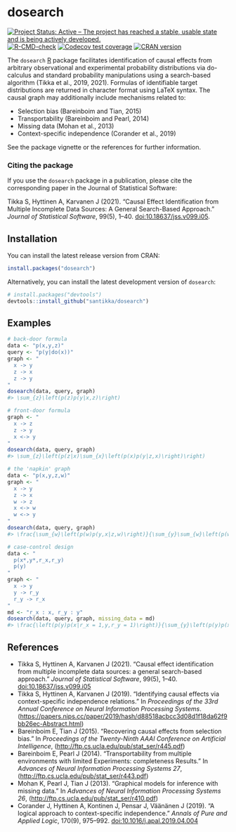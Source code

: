 
<!-- README.md is generated from README.Rmd. Please edit that file -->

# dosearch

<!-- badges: start -->

[![Project Status: Active – The project has reached a stable, usable
state and is being actively
developed.](https://www.repostatus.org/badges/latest/active.svg)](https://www.repostatus.org/#active)
[![R-CMD-check](https://github.com/santikka/dosearch/actions/workflows/R-CMD-check.yaml/badge.svg)](https://github.com/santikka/dosearch/actions/workflows/R-CMD-check.yaml)
[![Codecov test
coverage](https://codecov.io/gh/santikka/dosearch/branch/master/graph/badge.svg)](https://app.codecov.io/gh/santikka/dosearch?branch=master)
[![CRAN
version](https://www.r-pkg.org/badges/version/dosearch)](https://CRAN.R-project.org/package=dosearch)

<!-- badges: end -->

The `dosearch` [R](https://www.r-project.org/) package facilitates
identification of causal effects from arbitrary observational and
experimental probability distributions via do-calculus and standard
probability manipulations using a search-based algorithm (Tikka et al.,
2019, 2021). Formulas of identifiable target distributions are returned
in character format using LaTeX syntax. The causal graph may
additionally include mechanisms related to:

- Selection bias (Bareinboim and Tian, 2015)
- Transportability (Bareinboim and Pearl, 2014)
- Missing data (Mohan et al., 2013)
- Context-specific independence (Corander et al., 2019)

See the package vignette or the references for further information.

### Citing the package

If you use the `dosearch` package in a publication, please cite the
corresponding paper in the Journal of Statistical Software:

Tikka S, Hyttinen A, Karvanen J (2021). “Causal Effect Identification
from Multiple Incomplete Data Sources: A General Search-Based Approach.”
*Journal of Statistical Software*, 99(5), 1–40.
[doi:10.18637/jss.v099.i05](https://doi.org/10.18637/jss.v099.i05).

## Installation

You can install the latest release version from CRAN:

``` r
install.packages("dosearch")
```

Alternatively, you can install the latest development version of
`dosearch`:

``` r
# install.packages("devtools")
devtools::install_github("santikka/dosearch")
```

## Examples

``` r
# back-door formula
data <- "p(x,y,z)"
query <- "p(y|do(x))"
graph <- "
  x -> y
  z -> x
  z -> y
"
dosearch(data, query, graph)
#> \sum_{z}\left(p(z)p(y|x,z)\right)

# front-door formula
graph <- "
  x -> z
  z -> y
  x <-> y
"
dosearch(data, query, graph)
#> \sum_{z}\left(p(z|x)\sum_{x}\left(p(x)p(y|z,x)\right)\right)

# the 'napkin' graph
data <- "p(x,y,z,w)"
graph <- "
  x -> y
  z -> x
  w -> z
  x <-> w
  w <-> y
"
dosearch(data, query, graph)
#> \frac{\sum_{w}\left(p(w)p(y,x|z,w)\right)}{\sum_{y}\sum_{w}\left(p(w)p(y,x|z,w)\right)}

# case-control design
data <- "
  p(x*,y*,r_x,r_y)
  p(y)
"
graph <- "
  x -> y
  y -> r_y
  r_y -> r_x
"
md <- "r_x : x, r_y : y"
dosearch(data, query, graph, missing_data = md)
#> \frac{\left(p(y)p(x|r_x = 1,y,r_y = 1)\right)}{\sum_{y}\left(p(y)p(x|r_x = 1,y,r_y = 1)\right)}
```

## References

- Tikka S, Hyttinen A, Karvanen J (2021). “Causal effect identification
  from multiple incomplete data sources: a general search-based
  approach.” *Journal of Statistical Software*, 99(5), 1–40.
  [doi:10.18637/jss.v099.i05](https://doi.org/10.18637/jss.v099.i05)
- Tikka S, Hyttinen A, Karvanen J (2019). “Identifying causal effects
  via context-specific independence relations.” In *Proceedings of the
  33rd Annual Conference on Neural Information Processing Systems*.
  (<https://papers.nips.cc/paper/2019/hash/d88518acbcc3d08d1f18da62f9bb26ec-Abstract.html>)
- Bareinboim E, Tian J (2015). “Recovering causal effects from selection
  bias.” In *Proceedings of the Twenty-Ninth AAAI Conference on
  Artificial Intelligence*,
  (<http://ftp.cs.ucla.edu/pub/stat_ser/r445.pdf>)
- Bareinboim E, Pearl J (2014). “Transportability from multiple
  environments with limited Experiments: completeness Results.” In
  *Advances of Neural Information Processing Systems 27*,
  (<http://ftp.cs.ucla.edu/pub/stat_ser/r443.pdf>)
- Mohan K, Pearl J, Tian J (2013). “Graphical models for inference with
  missing data.” In *Advances of Neural Information Processing Systems
  26*, (<http://ftp.cs.ucla.edu/pub/stat_ser/r410.pdf>)
- Corander J, Hyttinen A, Kontinen J, Pensar J, Väänänen J (2019). “A
  logical approach to context-specific independence.” *Annals of Pure
  and Applied Logic*, 170(9), 975–992.
  [doi:10.1016/j.apal.2019.04.004](https://doi.org/10.1016/j.apal.2019.04.004)
